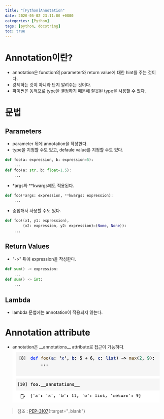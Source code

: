 ```yaml
---
title: "[Python]Annotation"
date: 2020-05-02 23:11:00 +0800
categories: [Python]
tags: [python, docstring]
toc: true
---
```


# Annotation이란?
* annotation은 function의 parameter와 return value에 대한 hint를 주는 것이다.
* 강제하는 것이 아니라 단지 알려주는 것이다.
* 파이썬은 동적으로 type을 결정하기 때문에 잘못된 type을 사용할 수 있다.

# 문법
## Parameters
* parameter 뒤에 annotation을 작성한다.
* type을 지정할 수도 있고, defaule value를 지정할 수도 있다.
```python
def foo(a: expression, b: expression=5):
    ...
def foo(a: str, b: float=1.5):
    ...
```

* *args와 **kwargs에도 적용된다.
```python
def foo(*args: expression, **kwargs: expression):
    ...
```

* 중첩해서 사용할 수도 있다.
```python
def foo((x1, y1: expression),
        (x2: expression, y2: expression)=(None, None)):
    ...
```

## Return Values
* "->" 뒤에 expression을 작성한다.
```python
def sum() -> expression:
    ...
def sum() -> int:
    ...
```

## Lambda
* lambda 문법에는 annotation이 적용되지 않는다.

# Annotation attribute
* annotation은 \_\_annotations__ attribute로 접근이 가능하다.  
![annotation_attribute](/assets/img/user/annotation_attribute.png)

> 참조 : [PEP-3107](https://www.python.org/dev/peps/pep-3107/#grammar/){:target="_blank"}